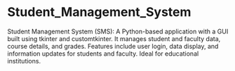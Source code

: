 # Student_Management_System
Student Management System (SMS): A Python-based application with a GUI built using tkinter and customtkinter. It manages student and faculty data, course details, and grades. Features include user login, data display, and information updates for students and faculty. Ideal for educational institutions.
